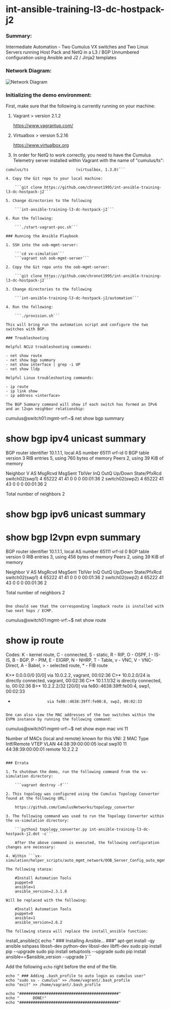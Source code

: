 # int-ansible-training-l3-dc-hostpack-j2

### Summary:

Intermediate Automation - Two Cumulus VX switches and Two Linux Servers running Host Pack and NetQ in a L3 / BGP Unnumbered configuration using Ansible and J2 / Jinja2 templates

### Network Diagram:

![Network Diagram](https://github.com/chronot1995/int-ansible-training-l3-dc-hostpack-j2/blob/master/documentation/int-ansible-training-l3-dc-hostpack-j2.png)

### Initializing the demo environment:

First, make sure that the following is currently running on your machine:

1. Vagrant > version 2.1.2

    https://www.vagrantup.com/

2. Virtualbox > version 5.2.16

    https://www.virtualbox.org

3. In order for NetQ to work correctly, you need to have the Cumulus Telemetry server installed within Vagrant with the name of "cumulus/ts":

```vagrant box list | grep -i ts
cumulus/ts                     (virtualbox, 1.3.0)```

4. Copy the Git repo to your local machine:

    ```git clone https://github.com/chronot1995/int-ansible-training-l3-dc-hostpack-j2```

5. Change directories to the following

    ```int-ansible-training-l3-dc-hostpack-j2```

6. Run the following:

    ```./start-vagrant-poc.sh```

### Running the Ansible Playbook

1. SSH into the oob-mgmt-server:

    ```cd vx-simulation```   
    ```vagrant ssh oob-mgmt-server```

2. Copy the Git repo unto the oob-mgmt-server:

    ```git clone https://github.com/chronot1995/int-ansible-training-l3-dc-hostpack-j2```

3. Change directories to the following

    ```int-ansible-training-l3-dc-hostpack-j2/automation```

4. Run the following:

    ```./provision.sh```

This will bring run the automation script and configure the two switches with BGP.

### Troubleshooting

Helpful NCLU troubleshooting commands:

- net show route
- net show bgp summary
- net show interface | grep -i UP
- net show lldp

Helpful Linux troubleshooting commands:

- ip route
- ip link show
- ip address <interface>

The BGP Summary command will show if each switch has formed an IPv6 and an l2vpn neighbor relationship:

```
cumulus@switch01:mgmt-vrf:~$ net show bgp summary

show bgp ipv4 unicast summary
=============================
BGP router identifier 10.1.1.1, local AS number 65111 vrf-id 0
BGP table version 3
RIB entries 5, using 760 bytes of memory
Peers 2, using 39 KiB of memory

Neighbor        V         AS MsgRcvd MsgSent   TblVer  InQ OutQ  Up/Down State/PfxRcd
switch02(swp1)  4      65222      41      41        0    0    0 00:01:36            2
switch02(swp2)  4      65222      41      43        0    0    0 00:01:36            2

Total number of neighbors 2


show bgp ipv6 unicast summary
=============================

show bgp l2vpn evpn summary
===========================
BGP router identifier 10.1.1.1, local AS number 65111 vrf-id 0
BGP table version 0
RIB entries 3, using 456 bytes of memory
Peers 2, using 39 KiB of memory

Neighbor        V         AS MsgRcvd MsgSent   TblVer  InQ OutQ  Up/Down State/PfxRcd
switch02(swp1)  4      65222      41      41        0    0    0 00:01:36            2
switch02(swp2)  4      65222      41      43        0    0    0 00:01:36            2

Total number of neighbors 2

```

One should see that the corresponding loopback route is installed with two next hops / ECMP.

```
cumulus@switch01:mgmt-vrf:~$ net show route

show ip route
=============
Codes: K - kernel route, C - connected, S - static, R - RIP,
       O - OSPF, I - IS-IS, B - BGP, P - PIM, E - EIGRP, N - NHRP,
       T - Table, v - VNC, V - VNC-Direct, A - Babel,
       > - selected route, * - FIB route

K>* 0.0.0.0/0 [0/0] via 10.0.2.2, vagrant, 00:02:36
C>* 10.0.2.0/24 is directly connected, vagrant, 00:02:36
C>* 10.1.1.1/32 is directly connected, lo, 00:02:36
B>* 10.2.2.2/32 [20/0] via fe80::4638:39ff:fe00:4, swp1, 00:02:33
  *                    via fe80::4638:39ff:fe00:8, swp2, 00:02:33
```

One can also view the MAC addresses of the two switches within the EVPN instance by running the following command:

```
cumulus@switch01:mgmt-vrf:~$ net show evpn mac vni 11

Number of MACs (local and remote) known for this VNI: 2
MAC               Type   Intf/Remote VTEP      VLAN
44:38:39:00:00:05 local  swp10                 11
44:38:39:00:00:01 remote 10.2.2.2
```

### Errata

1. To shutdown the demo, run the following command from the vx-simulation directory:

    ```vagrant destroy -f```

2. This topology was configured using the Cumulus Topology Converter found at the following URL:

    https://github.com/CumulusNetworks/topology_converter

3. The following command was used to run the Topology Converter within the vx-simulation directory:

    ```python2 topology_converter.py int-ansible-training-l3-dc-hostpack-j2.dot -c```

    After the above command is executed, the following configuration changes are necessary:

4. Within ```vx-simulation/helper_scripts/auto_mgmt_network/OOB_Server_Config_auto_mgmt.sh```

The following stanza:

    #Install Automation Tools
    puppet=0
    ansible=1
    ansible_version=2.3.1.0

Will be replaced with the following:

    #Install Automation Tools
    puppet=0
    ansible=1
    ansible_version=2.6.2

The following stanza will replace the install_ansible function:

```
install_ansible(){
echo " ### Installing Ansible... ###"
apt-get install -qy ansible sshpass libssh-dev python-dev libssl-dev libffi-dev
sudo pip install pip --upgrade
sudo pip install setuptools --upgrade
sudo pip install ansible==$ansible_version --upgrade
}```

Add the following ```echo``` right before the end of the file.

    echo " ### Adding .bash_profile to auto login as cumulus user"
    echo "sudo su - cumulus" >> /home/vagrant/.bash_profile
    echo "exit" >> /home/vagrant/.bash_profile

    echo "############################################"
    echo "      DONE!"
    echo "############################################"
